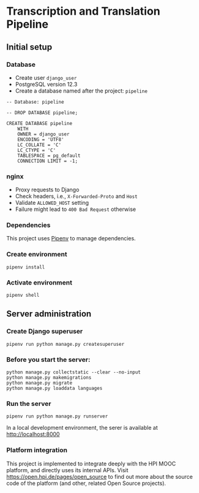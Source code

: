 # Transcription and Translation Pipeline

## Initial setup
### Database
* Create user ```django_user``` 
* PostgreSQL version 12.3
* Create a database named after the project: ```pipeline```
```
-- Database: pipeline

-- DROP DATABASE pipeline;

CREATE DATABASE pipeline
    WITH 
    OWNER = django_user
    ENCODING = 'UTF8'
    LC_COLLATE = 'C'
    LC_CTYPE = 'C'
    TABLESPACE = pg_default
    CONNECTION LIMIT = -1;
```

### nginx
* Proxy requests to Django
* Check headers, i.e., `X-Forwarded-Proto` and `Host`
* Validate `ALLOWED_HOST` setting
* Failure might lead to `400 Bad Request` otherwise

### Dependencies
This project uses [Pipenv](https://pipenv.pypa.io/en/latest/) to manage dependencies. 

### Create environment
```
pipenv install
``` 

### Activate environment
```
pipenv shell 
```

## Server administration
### Create Django superuser
```
pipenv run python manage.py createsuperuser
```

### Before you start the server:
```
python manage.py collectstatic --clear --no-input
python manage.py makemigrations
python manage.py migrate
python manage.py loaddata languages
```

### Run the server
```
pipenv run python manage.py runserver 
```

In a local development environment, the serer is available at <http://localhost:8000>

### Platform integration
This project is implemented to integrate deeply with the HPI MOOC platform, and directly uses its internal APIs. Visit https://open.hpi.de/pages/open_source to find out more about the source code of the platform (and other, related Open Source projects).
